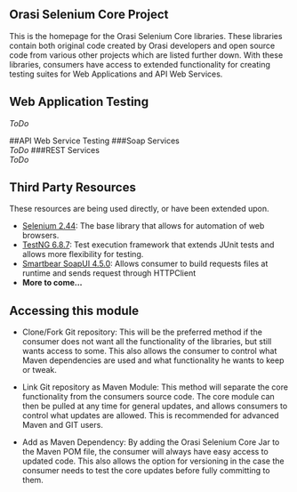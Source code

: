 ## Orasi Selenium Core Project

This is the homepage for the Orasi Selenium Core libraries. These libraries contain both original code created by Orasi developers
and open source code from various other projects which are listed further down. With these libraries, consumers have access to extended 
functionality for creating testing suites for Web Applications and API Web Services.

## Web Application Testing
*ToDo*

##API Web Service Testing
###Soap Services  
*ToDo*
###REST Services  
*ToDo*

## Third Party Resources
These resources are being used directly, or have been extended upon.
* [Selenium 2.44](https://github.com/SeleniumHQ/selenium): The base library that allows for automation of web browsers.
* [TestNG 6.8.7](https://github.com/cbeust/testng/): Test execution framework that extends JUnit tests and allows more flexibility for testing.
* [Smartbear SoapUI 4.5.0](https://github.com/SmartBear/soapui): Allows consumer to build requests files at runtime and sends request through HTTPClient
* **More to come...**
	
## Accessing this module
* Clone/Fork Git repository: This will be the preferred method if the consumer does not want all the functionality of the libraries,
							but still wants access to some. This also allows the consumer to control what Maven dependencies are used and what functionality he wants to keep or tweak.

* Link Git repository as Maven Module: This method will separate the core functionality from the consumers source code. The core module
										can then be pulled at any time for general updates, and allows consumers to control what updates
										are allowed. This is recommended for advanced Maven and GIT users.

* Add as Maven Dependency: By adding the Orasi Selenium Core Jar to the Maven POM file, the consumer will always have easy access to
							updated code. This also allows the option for versioning in the case the consumer needs to test the core
							updates before fully committing to them.
